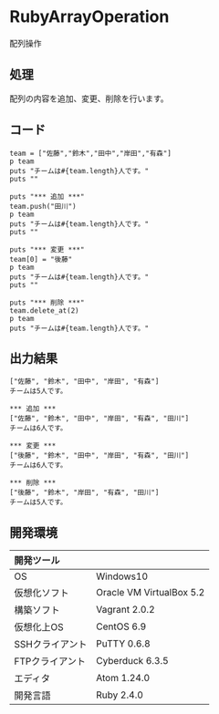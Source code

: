 # RubyArrayOperation
配列操作

## 処理
配列の内容を追加、変更、削除を行います。

## コード
```
team = ["佐藤","鈴木","田中","岸田","有森"]
p team
puts "チームは#{team.length}人です。"
puts ""

puts "*** 追加 ***"
team.push("田川")
p team
puts "チームは#{team.length}人です。"
puts ""

puts "*** 変更 ***"
team[0] = "後藤"
p team
puts "チームは#{team.length}人です。"
puts ""

puts "*** 削除 ***"
team.delete_at(2)
p team
puts "チームは#{team.length}人です。"
``` 

## 出力結果  
```
["佐藤", "鈴木", "田中", "岸田", "有森"]   
チームは5人です。   
   
*** 追加 ***   
["佐藤", "鈴木", "田中", "岸田", "有森", "田川"]   
チームは6人です。   
   
*** 変更 ***   
["後藤", "鈴木", "田中", "岸田", "有森", "田川"]   
チームは6人です。   
   
*** 削除 ***   
["後藤", "鈴木", "岸田", "有森", "田川"]   
チームは5人です。   
```
  
## 開発環境
| 開発ツール |  |
|:-|:-|
| OS | Windows10 |
| 仮想化ソフト | Oracle VM VirtualBox 5.2 |
| 構築ソフト | Vagrant 2.0.2 |
| 仮想化上OS | CentOS 6.9 |
| SSHクライアント | PuTTY 0.6.8 |
| FTPクライアント | Cyberduck 6.3.5 |
| エディタ | Atom 1.24.0 |
| 開発言語 | Ruby 2.4.0 |
